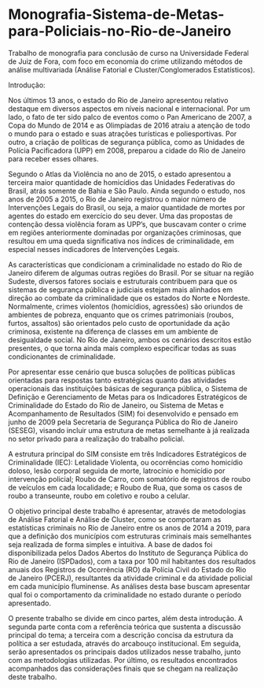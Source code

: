 # Monografia-Sistema-de-Metas-para-Policiais-no-Rio-de-Janeiro

Trabalho de monografia para conclusão de curso na Universidade Federal de Juiz de Fora, com foco em economia do crime utilizando métodos de análise multivariada (Análise Fatorial e Cluster/Conglomerados Estatísticos).

  Introdução:
  
  Nos últimos 13 anos, o estado do Rio de Janeiro apresentou relativo destaque em diversos aspectos em níveis nacional e internacional. Por um lado, o fato de ter sido palco de eventos como o Pan Americano de 2007, a Copa do Mundo de 2014 e as Olimpíadas de 2016 atraiu a atenção de todo o mundo para o estado e suas atrações turísticas e poliesportivas. Por outro, a criação de políticas de segurança pública, como as Unidades de Polícia Pacificadora (UPP) em 2008, preparou a cidade do Rio de Janeiro para receber esses olhares.
  
  Segundo o Atlas da Violência no ano de 2015, o estado apresentou a terceira maior quantidade de homicídios das Unidades Federativas do Brasil, atrás somente de Bahia e São Paulo. Ainda segundo o estudo, nos anos de 2005 a 2015, o Rio de Janeiro registrou o maior número de Intervenções Legais do Brasil, ou seja, a maior quantidade de mortes por agentes do estado em exercício do seu dever. Uma das propostas de contenção dessa violência foram as UPP’s, que buscavam conter o crime em regiões anteriormente dominadas por organizações criminosas, que resultou em uma queda significativa nos índices de criminalidade, em especial nesses indicadores de Intervenções Legais.
  
  As características que condicionam a criminalidade no estado do Rio de Janeiro diferem de algumas outras regiões do Brasil. Por se situar na região Sudeste, diversos fatores sociais e estruturais contribuem para que os sistemas de segurança pública e judiciais estejam mais alinhados em direção ao combate da criminalidade que os estados do Norte e Nordeste. Normalmente, crimes violentos (homicídios, agressões) são oriundos de ambientes de pobreza, enquanto que os crimes patrimoniais (roubos, furtos, assaltos) são orientados pelo custo de oportunidade da ação criminosa, existente na diferença de classes em um ambiente de desigualdade social. No Rio de Janeiro, ambos os cenários descritos estão presentes, o que torna ainda mais complexo especificar todas as suas condicionantes de criminalidade.

  Por apresentar esse cenário que busca soluções de políticas públicas orientadas para respostas tanto estratégicas quanto das atividades operacionais das instituições básicas de segurança pública, o Sistema de Definição e Gerenciamento de Metas para os Indicadores Estratégicos de Criminalidade do Estado do Rio de Janeiro, ou Sistema de Metas e Acompanhamento de Resultados (SIM) foi desenvolvido e pensado em junho de 2009 pela Secretaria de Segurança Pública do Rio de Janeiro (SESEG), visando incluir uma estrutura de metas semelhante à já realizada no setor privado para a realização do trabalho policial.

  A estrutura principal do SIM consiste em três Indicadores Estratégicos de Criminalidade (IEC): Letalidade Violenta, ou ocorrências como homicídio doloso, lesão corporal seguida de morte, latrocínio e homicídio por intervenção policial; Roubo de Carro, com somatório de registros de roubo de veículos em cada localidade; e Roubo de Rua, que soma os casos de roubo a transeunte, roubo em coletivo e roubo a celular.

  O objetivo principal deste trabalho é apresentar, através de metodologias de Análise Fatorial e Análise de Cluster, como se comportaram as estatísticas criminais no Rio de Janeiro entre os anos de 2014 a 2019, para que a definição dos municípios com estruturas criminais mais semelhantes seja realizada de forma simples e intuitiva.
A base de dados foi disponibilizada pelos Dados Abertos do Instituto de Segurança Pública do Rio de Janeiro (ISPDados), com a taxa por 100 mil habitantes dos resultados anuais dos Registros de Ocorrência (RO) da Polícia Civil do Estado do Rio de Janeiro (PCERJ), resultantes da atividade criminal e da atividade policial em cada município fluminense. As análises desta base buscam apresentar qual foi o comportamento da criminalidade no estado durante o período apresentado.

O presente trabalho se divide em cinco partes, além desta introdução. A segunda parte conta com a referência teórica que sustenta a discussão principal do tema; a terceira com a descrição concisa da estrutura da política a ser estudada, através do arcabouço institucional. Em seguida, serão apresentados os principais dados utilizados nesse trabalho, junto com as metodologias utilizadas. Por último, os resultados encontrados acompanhados das considerações finais que se chegam na realização deste trabalho.
